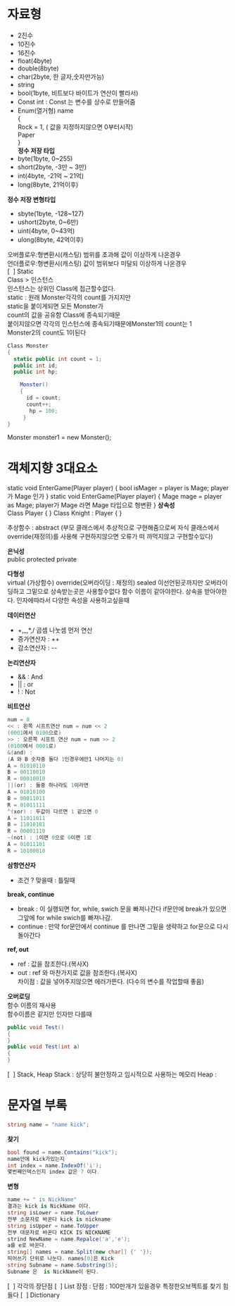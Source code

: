 # 자료형  
- 2진수
- 10진수
- 16진수
- float(4byte)
- double(8byte)
- char(2byte, 한 글자,숫자만가능)
- string
- bool(1byte, 비트보다 바이트가 연산이 빨라서)
- Const int : Const 는 변수를 상수로 만들어줌
- Enum(열거형) name  
{  
Rock = 1, ( 값을 지정하지않으면 0부터시작)  
Paper  
}  
**정수 저장 타입**   
- byte(1byte, 0~255)
- short(2byte, -3만 ~ 3만)
- int(4byte, -21억 ~ 21억) 
- long(8byte, 21억이후)  

**정수 저장 변형타입**  
- sbyte(1byte, -128~127)
- ushort(2byte, 0~6만)
- uint(4byte, 0~43억)
- ulong(8byte, 42억이후)  

오버플로우:형변환시(캐스팅) 범위를 초과해 값이 이상하게 나온경우  
언더플로우:형변환시(캐스팅) 값이 범위보다 미달되 이상하게 나온경우  
[  ] Static  
Class > 인스턴스  
인스턴스는 상위인 Class에 접근할수없다.  
static : 원래 Monster각각의 count를 가지지만  
static을 붙이게되면 모든 Monster가  
count의 값을 공유함 Class에 종속되기때문  
붙이지않으면 각각의 인스턴스에 종속되기때문에Monster1의 count는 1  
Monster2의 count도 1이된다  
```c#  
Class Monster  
{  
  static public int count = 1;  
  public int id;  
  public int hp;  

    Monster()  
    {  
      id = count;  
      count++;  
       hp = 100;  
     }  
}  
```
Monster monster1 = new Monster();  

# 객체지향 3대요소
static void EnterGame(Player player)
{
bool isMager = player is Mage;
player 가 Mage 인가
}
static void EnterGame(Player player)
{
Mage mage = player as Mage;
player가 Mage 라면 Mage 타입으로 형변환
}
**상속성**  
Class Player
{
}
Class Knight : Player
{
} 

추상함수 : abstract 
(부모 클래스에서 추상적으로 구현해줌으로써 자식 클래스에서 override(재정의)를 사용해 구현하지않으면 오류가 떠 까먹지않고 구현할수있다)


**은닉성**  
public
protected
private  

**다형성**  
virtual (가상함수)
override(오버라이딩 : 재정의)
sealed 이선언된곳까지만 오버라이딩하고 그밑으로 상속받는곳은 사용할수없다
함수 이름이 같아야한다.
상속을 받아야한다.
인자에따라서 다양한 속성을 사용하고싶을때



**데이터연산**  
- +,_,*,/ 곱셈 나눗셈 먼저 연산
- 증가연산자 : ++
- 감소연산자 : --   

**논리연산자**
- && : And 
- || : or 
- ! : Not  

**비트연산**  
```c#
num = 8
<< : 왼쪽 시프트연산 num = num << 2
(0001에서 0100으로)
>> : 오른쪽 시프트 연산 num = num >> 2
(0100에서 0001로)
&(and) : 
(A 와 B 숫자중 둘다 1인경우에만1 나머지는 0)
A = 01010110 
B = 00110010
R = 00010010
||(or) : 둘중 하나라도 1이라면
A = 01010100
B = 00011011
R = 01011111
^(xor) : 두값이 다르면 1 같으면 0
A = 11011011
B = 11010101
R = 00001110
~(not) : 1이면 0으로 0이면 1로
A = 01011101
R = 10100010 
```

**삼항연산자**  
- 조건 ? 맞을때 : 틀릴때  

**break, continue**  
- break : 이 실행되면 for, while, swich 문을 빠져나간다 if문안에 break가 있으면 그앞에 for while swich를 빠져나감.
- continue : 만약 for문안에서 continue 를 만나면 그밑을 생략하고 for문으로 다시 돌아간다 

**ref, out**  
- ref : 값을 참조한다.(복사X)  
- out : ref 와 마찬가지로 값을 참조한다.(복사X)   
  차이점 : 값을 넣어주지않으면 에러가뜬다. (다수의 변수를 작업할때 좋음)  
         
**오버로딩**  
함수 이름의 재사용  
함수이름은 같지만 인자만 다를때  
```c#
public void Test()
{
}
public void Test(int a)
{
}
```
[  ] Stack, Heap
Stack : 상당히 불안정하고 임시적으로 사용하는 메모리
Heap : 
# 문자열 부록  
```c#
string name = "name kick"; 
```

**찾기**  
```c#
bool found = name.Contains("kick"); 
name안에 kick가있는지
int index = name.IndexOf('i');
몇번째인덱스인지 index 값은 7 이다.
```
**변형**
```c#
name += " is NickName"
결과는 kick is NickName 이다.
string isLower = name.ToLower
전부 소문자로 바꾼다 kick is nickname
string isUpper = name.ToUpper
전부 대문자로 바꾼다 KICK IS NICKNAME
strind NewName = name.Repalce('a','e');
a를 e로 바꾼다.
string[] names = name.Split(new char[] {' '});
띄어쓰기 단위로 나눈다. names[0]은 Kick
string Subname = name.Substring(5);
Subname 은  is NickName이 된다. 
```

[  ] 각각의 장단점
[  ] List 
장점 :
단점 : 100만개가 있을경우 특정한오브젝트를 찾기 힘들다
[  ] Dictionary


